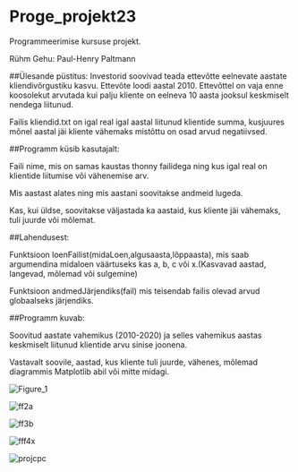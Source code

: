# Proge_projekt23

Programmeerimise kursuse projekt.

Rühm Gehu: Paul-Henry Paltmann

##Ülesande püstitus:
Investorid soovivad teada ettevõtte eelnevate aastate kliendivõrgustiku kasvu. 
Ettevõte loodi aastal 2010. Ettevõttel on vaja enne koosolekut arvutada kui palju kliente on eelneva 10 aasta jooksul keskmiselt nendega liitunud. 


Failis kliendid.txt on igal real igal aastal liitunud klientide summa, kusjuures mõnel aastal jäi kliente vähemaks mistõttu on osad arvud negatiivsed.


##Programm küsib kasutajalt: 

Faili nime, mis on samas kaustas thonny failidega ning kus igal real on klientide liitumise või vähenemise arv.
                            
Mis aastast alates ning mis aastani soovitakse andmeid lugeda.

Kas, kui üldse, soovitakse väljastada ka aastaid, kus kliente jäi vähemaks, tuli juurde või mõlemat.  

##Lahendusest:      

Funktsioon loenFailist(midaLoen,algusaasta,lõppaasta), mis saab argumendina midaloen väärtuseks kas a, b, c või x.(Kasvavad aastad, langevad, mõlemad või sulgemine)

Funktsioon andmedJärjendiks(fail) mis teisendab failis olevad arvud globaalseks järjendiks.
                          


##Programm kuvab:  

Soovitud aastate vahemikus (2010-2020) ja selles vahemikus aastas keskmiselt liitunud klientide arvu sinise joonena.

Vastavalt soovile, aastad, kus kliente tuli juurde, vähenes, mõlemad diagrammis Matplotlib abil või mitte midagi.


![Figure_1](https://github.com/Paul-HenryP/Proge_projekt23/assets/104301931/b1049d8f-80d1-42b2-ba52-3d3eedea40fa)

![ff2a](https://github.com/Paul-HenryP/Proge_projekt23/assets/104301931/86db21f3-86fe-4800-b56e-6230424e3120)

![ff3b](https://github.com/Paul-HenryP/Proge_projekt23/assets/104301931/b706ac9f-e8c5-4ccc-a44e-5ca956399662)

![fff4x](https://github.com/Paul-HenryP/Proge_projekt23/assets/104301931/bd6d7520-50cf-452e-862f-ed0b5057bafd)

![projcpc](https://github.com/Paul-HenryP/Proge_projekt23/assets/104301931/f12ab744-03a7-4bbb-9035-629a9a622ead)




